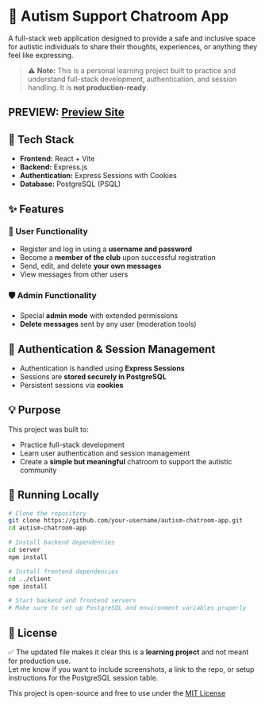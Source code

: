 # 🧠 Autism Support Chatroom App

A full-stack web application designed to provide a safe and inclusive space for autistic individuals to share their thoughts, experiences, or anything they feel like expressing.

> ⚠️ **Note:** This is a personal learning project built to practice and understand full-stack development, authentication, and session handling. It is **not production-ready**.

## PREVIEW: [Preview Site](https://autistic-club.vercel.app)

## 🔧 Tech Stack

- **Frontend:** React + Vite
- **Backend:** Express.js
- **Authentication:** Express Sessions with Cookies
- **Database:** PostgreSQL (PSQL)

## ✨ Features

### 🧑 User Functionality

- Register and log in using a **username and password**
- Become a **member of the club** upon successful registration
- Send, edit, and delete **your own messages**
- View messages from other users

### 🛡️ Admin Functionality

- Special **admin mode** with extended permissions
- **Delete messages** sent by any user (moderation tools)

## 🔐 Authentication & Session Management

- Authentication is handled using **Express Sessions**
- Sessions are **stored securely in PostgreSQL**
- Persistent sessions via **cookies**

## 💡 Purpose

This project was built to:

- Practice full-stack development
- Learn user authentication and session management
- Create a **simple but meaningful** chatroom to support the autistic community

## 🚀 Running Locally

```bash
# Clone the repository
git clone https://github.com/your-username/autism-chatroom-app.git
cd autism-chatroom-app

# Install backend dependencies
cd server
npm install

# Install frontend dependencies
cd ../client
npm install

# Start backend and frontend servers
# Make sure to set up PostgreSQL and environment variables properly
```

## 📝 License

✅ The updated file makes it clear this is a **learning project** and not meant for production use.  
Let me know if you want to include screenshots, a link to the repo, or setup instructions for the PostgreSQL session table.

This project is open-source and free to use under the [MIT License](LICENSE)
